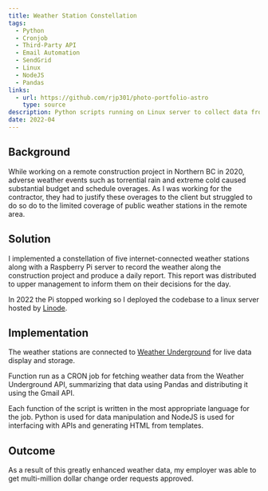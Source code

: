 ```yaml
---
title: Weather Station Constellation
tags:
  - Python
  - Cronjob
  - Third-Party API
  - Email Automation
  - SendGrid
  - Linux
  - NodeJS
  - Pandas
links:
  - url: https://github.com/rjp301/photo-portfolio-astro
    type: source
description: Python scripts running on Linux server to collect data from constellation of remote weather stations and send daily report to project management.
date: 2022-04
---
```


## Background

While working on a remote construction project in Northern BC in 2020, adverse weather events such as torrential rain and extreme cold caused substantial budget and schedule overages. As I was working for the contractor, they had to justify these overages to the client but struggled to do so do to the limited coverage of public weather stations in the remote area.

## Solution

I implemented a constellation of five internet-connected weather stations along with a Raspberry Pi server to record the weather along the construction project and produce a daily report. This report was distributed to upper management to inform them on their decisions for the day.

In 2022 the Pi stopped working so I deployed the codebase to a linux server hosted by [Linode](https://linode.com).

## Implementation

The weather stations are connected to [Weather Underground](https://www.wunderground.com/) for live data display and storage.

Function run as a CRON job for fetching weather data from the Weather Underground API, summarizing that data using Pandas and distributing it using the Gmail API.

Each function of the script is written in the most appropriate language for the job. Python is used for data manipulation and NodeJS is used for interfacing with APIs and generating HTML from templates.

## Outcome

As a result of this greatly enhanced weather data, my employer was able to get multi-million dollar change order requests approved.
